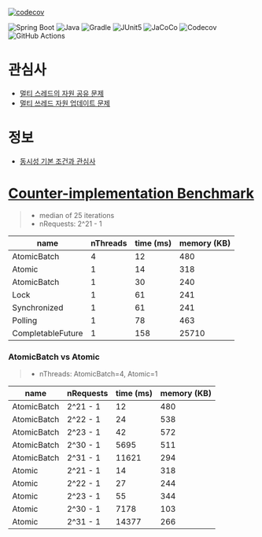 [![codecov](https://codecov.io/gh/spring-templates/spring-concurrency-thread/graph/badge.svg?token=N3GEH8C5K7)](https://codecov.io/gh/spring-templates/spring-concurrency-thread)

![Spring Boot](https://img.shields.io/badge/Spring%20Boot-6DB33F?logo=springboot&logoColor=white)
![Java](https://img.shields.io/badge/Java-ED8B00?logoColor=white)
![Gradle](https://img.shields.io/badge/Gradle-02303A?logo=gradle&logoColor=white)
![JUnit5](https://img.shields.io/badge/JUnit5-25A162?logo=junit5&logoColor=white)
![JaCoCo](https://img.shields.io/badge/JaCoCo-D22128?logo=jacoco&logoColor=white)
![Codecov](https://img.shields.io/badge/Codecov-F01F7A?logo=codecov&logoColor=white)
![GitHub Actions](https://img.shields.io/badge/GitHub%20Actions-2088FF?logo=githubactions&logoColor=white)

# 관심사

- [멀티 스레드의 자원 공유 문제](https://github.com/spring-templates/spring-concurrency-thread/discussions/16)
- [멀티 쓰레드 자원 업데이트 문제](https://github.com/spring-templates/spring-concurrency-thread/discussions/17)

# 정보

- [동시성 기본 조건과 관심사](https://github.com/spring-templates/spring-concurrency-thread/discussions/2)

# [Counter-implementation Benchmark](https://www.notion.so/softsquared/f314375356b54381a8878cf2dabd381b)

> - median of 25 iterations
> - nRequests: 2^21 - 1

| name              | nThreads | time (ms) | memory (KB) |
|-------------------|----------|-----------|-------------|
| AtomicBatch       | 4        | 12        | 480         |
| Atomic            | 1        | 14        | 318         |
| AtomicBatch       | 1        | 30        | 240         |
| Lock              | 1        | 61        | 241         |
| Synchronized      | 1        | 61        | 241         |
| Polling           | 1        | 78        | 463         |
| CompletableFuture | 1        | 158       | 25710       |

### AtomicBatch vs Atomic

> - nThreads: AtomicBatch=4, Atomic=1

| name        | nRequests | time (ms) | memory (KB) |
|-------------|-----------|-----------|-------------|
| AtomicBatch | 2^21 - 1  | 12        | 480         |
| AtomicBatch | 2^22 - 1  | 24        | 538         |
| AtomicBatch | 2^23 - 1  | 42        | 572         |
| AtomicBatch | 2^30 - 1  | 5695      | 511         |
| AtomicBatch | 2^31 - 1  | 11621     | 294         |
| Atomic      | 2^21 - 1  | 14        | 318         |
| Atomic      | 2^22 - 1  | 27        | 244         |
| Atomic      | 2^23 - 1  | 55        | 344         |
| Atomic      | 2^30 - 1  | 7178      | 103         |
| Atomic      | 2^31 - 1  | 14377     | 266         |
